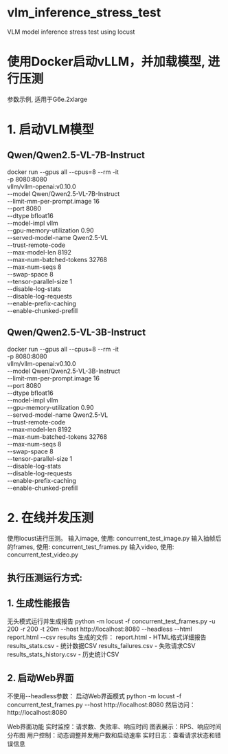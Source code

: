 # vlm_inference_stress_test
VLM model inference stress test using locust

# 使用Docker启动vLLM，并加载模型, 进行压测
参数示例, 适用于G6e.2xlarge

# 1. 启动VLM模型
## Qwen/Qwen2.5-VL-7B-Instruct
docker run --gpus all --cpus=8 --rm -it \
  -p 8080:8080 \
  vllm/vllm-openai:v0.10.0 \
  --model Qwen/Qwen2.5-VL-7B-Instruct \
  --limit-mm-per-prompt.image 16 \
  --port 8080 \
  --dtype bfloat16 \
  --model-impl vllm \
  --gpu-memory-utilization 0.90 \
  --served-model-name Qwen2.5-VL \
  --trust-remote-code \
  --max-model-len 8192 \
  --max-num-batched-tokens 32768 \
  --max-num-seqs 8 \
  --swap-space 8 \
  --tensor-parallel-size 1 \
  --disable-log-stats \
  --disable-log-requests \
  --enable-prefix-caching \
  --enable-chunked-prefill

## Qwen/Qwen2.5-VL-3B-Instruct
docker run --gpus all --cpus=8 --rm -it \
  -p 8080:8080 \
  vllm/vllm-openai:v0.10.0 \
  --model Qwen/Qwen2.5-VL-3B-Instruct \
  --limit-mm-per-prompt.image 16 \
  --port 8080 \
  --dtype bfloat16 \
  --model-impl vllm \
  --gpu-memory-utilization 0.90 \
  --served-model-name Qwen2.5-VL \
  --trust-remote-code \
  --max-model-len 8192 \
  --max-num-batched-tokens 32768 \
  --max-num-seqs 8 \
  --swap-space 8 \
  --tensor-parallel-size 1 \
  --disable-log-stats \
  --disable-log-requests \
  --enable-prefix-caching \
  --enable-chunked-prefill

# 2. 在线并发压测
使用locust进行压测。
输入image, 使用: concurrent_test_image.py
输入抽帧后的frames, 使用: concurrent_test_frames.py
输入video, 使用: concurrent_test_video.py

## 执行压测运行方式:

## 1. 生成性能报告
无头模式运行并生成报告
python -m locust -f concurrent_test_frames.py -u 200 -r 200 -t 20m --host http://localhost:8080 --headless --html report.html --csv results
生成的文件：
report.html - HTML格式详细报告
results_stats.csv - 统计数据CSV
results_failures.csv - 失败请求CSV
results_stats_history.csv - 历史统计CSV

## 2. 启动Web界面
不使用--headless参数：
启动Web界面模式
python -m locust -f concurrent_test_frames.py --host http://localhost:8080
然后访问：http://localhost:8080

Web界面功能
实时监控：请求数、失败率、响应时间
图表展示：RPS、响应时间分布图
用户控制：动态调整并发用户数和启动速率
实时日志：查看请求状态和错误信息




